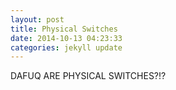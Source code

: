 ```yaml
---
layout: post
title: Physical Switches
date: 2014-10-13 04:23:33
categories: jekyll update
---
```

DAFUQ ARE PHYSICAL SWITCHES?!?
